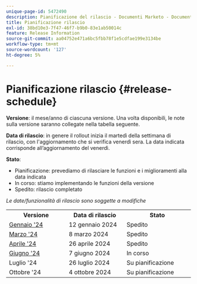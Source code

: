 ```yaml
---
unique-page-id: 5472490
description: Pianificazione del rilascio - Documenti Marketo - Documentazione del prodotto
title: Pianificazione rilascio
exl-id: 38bd10e3-7f47-46f7-b9b0-83e1ab50014c
feature: Release Information
source-git-commit: aa04752e471a6bc5fbb78f1e5cdfae199e3134be
workflow-type: tm+mt
source-wordcount: '127'
ht-degree: 5%

---
```


# Pianificazione rilascio {#release-schedule}

**Versione**: il mese/anno di ciascuna versione. Una volta disponibili, le note sulla versione saranno collegate nella tabella seguente.

**Data di rilascio**: in genere il rollout inizia il martedì della settimana di rilascio, con l&#39;aggiornamento che si verifica venerdì sera. La data indicata corrisponde all’aggiornamento del venerdì.

**Stato**:

* Pianificazione: prevediamo di rilasciare le funzioni e i miglioramenti alla data indicata
* In corso: stiamo implementando le funzioni della versione
* Spedito: rilascio completato

_Le date/funzionalità di rilascio sono soggette a modifiche_

<table>
 <tbody> 
  <tr> 
   <th width="250px">Versione</th>
   <th width="250px">Data di rilascio</th>
   <th width="250px">Stato</th>
  </tr>
  <tr> 
   <td><a href="/help/marketo/release-notes/previous-releases/2024/release-notes-jan-24.md">Gennaio '24</a></td>
   <td>12 gennaio 2024</td>
   <td>Spedito</td>
  </tr>
  <tr> 
   <td><a href="/help/marketo/release-notes/previous-releases/2024/release-notes-mar-24.md">Marzo '24</a></td>
   <td>8 marzo 2024</td>
   <td>Spedito</td>
  </tr>
  <tr> 
   <td><a href="/help/marketo/release-notes/previous-releases/2024/release-notes-apr-24.md">Aprile '24</a></td>
   <td>26 aprile 2024</td>
   <td>Spedito</td>
  </tr>
  <tr>
   <td><a href="/help/marketo/release-notes/current.md">Giugno '24</a></td>
   <td>7 giugno 2024</td>
   <td>In corso</td>
  </tr>
  <tr> 
   <td>Luglio '24</td>
   <td>26 luglio 2024</td>
   <td>Su pianificazione</td>
  </tr>
  <tr> 
   <td>Ottobre '24</td>
   <td>4 ottobre 2024</td>
   <td>Su pianificazione</td>
  </tr>
 </tbody>
</table>

